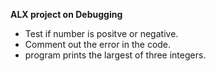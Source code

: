 **ALX project on Debugging**
- Test if number is positve or negative.
- Comment out the error in the code.
-  program prints the largest of three integers.
